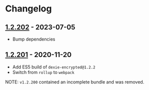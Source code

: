 # Changelog

## [1.2.202] - 2023-07-05
[1.2.202]: https://github.com/mhassan1/dexie-encrypted-build/compare/v1.2.201...v1.2.202

- Bump dependencies

## [1.2.201] - 2020-11-20
[1.2.201]: https://github.com/mhassan1/dexie-encrypted-build/compare/02bbc026...v1.2.201

- Add ES5 build of `dexie-encrypted@1.2.2`
- Switch from `rollup` to `webpack`

NOTE: `v1.2.200` contained an incomplete bundle and was removed.
